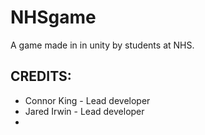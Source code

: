 # NHSgame

A game made in in unity by students at NHS. 


## CREDITS:

* Connor King - Lead developer
* Jared Irwin - Lead developer
* <Add your name here>

